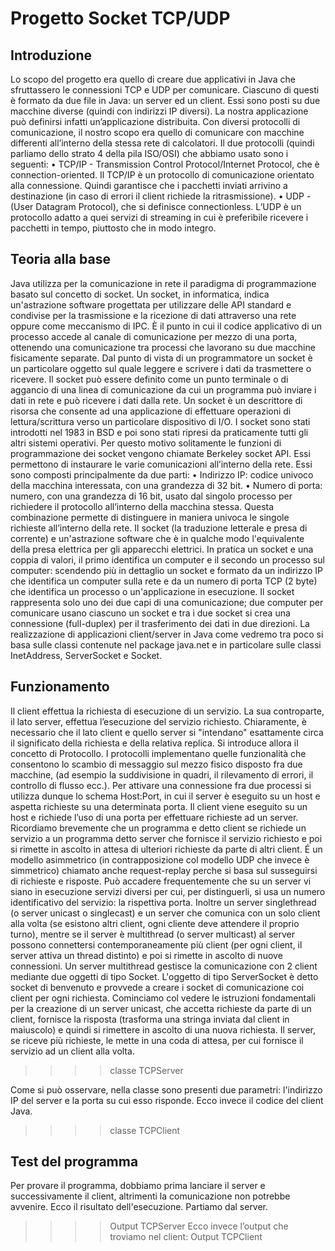 # Progetto Socket TCP/UDP


## Introduzione
Lo scopo del progetto era quello di creare due applicativi in Java che sfruttassero le connessioni TCP e UDP per comunicare.
Ciascuno di questi è formato da due file in Java: un server ed un client. Essi sono posti su due macchine diverse (quindi con indirizzi IP diversi).
La nostra applicazione può definirsi infatti un’applicazione distribuita.
Con diversi protocolli di comunicazione, il nostro scopo era quello di comunicare con macchine differenti all’interno della stessa rete di calcolatori.
Il due protocolli (quindi parliamo dello strato 4 della pila ISO/OSI) che abbiamo usato sono i seguenti:
•	TCP/IP - Transmission Control Protocol/Internet Protocol, che è connection-oriented. Il TCP/IP è un protocollo di comunicazione orientato alla connessione. Quindi garantisce che i pacchetti inviati arrivino a destinazione (in caso di errori il client richiede la ritrasmissione).
•	UDP - (User Datagram Protocol), che si definisce connectionless. L’UDP è un protocollo adatto a quei servizi di streaming in cui è preferibile ricevere i pacchetti in tempo, piuttosto che in modo integro.

## Teoria alla base
Java utilizza per la comunicazione in rete il paradigma di programmazione basato sul concetto di socket. Un socket, in informatica, indica un'astrazione software progettata per utilizzare delle API standard e condivise per la trasmissione e la ricezione di dati attraverso una rete oppure come meccanismo di IPC.
È il punto in cui il codice applicativo di un processo accede al canale di comunicazione per mezzo di una porta, ottenendo una comunicazione tra processi che lavorano su due macchine fisicamente separate.
Dal punto di vista di un programmatore un socket è un particolare oggetto sul quale leggere e scrivere i dati da trasmettere o ricevere.
Il socket può essere definito come un punto terminale o di aggancio di una linea di comunicazione da cui un programma può inviare i dati in rete e può ricevere i dati dalla rete.
Un socket è un descrittore di risorsa che consente ad una applicazione di effettuare operazioni di lettura/scrittura verso un particolare dispositivo di I/O.
I socket sono stati introdotti nel 1983 in BSD e poi sono stati ripresi da praticamente tutti gli altri sistemi operativi. Per questo motivo solitamente le funzioni di programmazione dei socket vengono chiamate Berkeley socket API.
Essi permettono di instaurare le varie comunicazioni all’interno della rete. Essi sono composti principalmente da due parti:
•	Indirizzo IP: codice univoco della macchina interessata, con una grandezza di 32 bit.
•	Numero di porta: numero, con una grandezza di 16 bit, usato dal singolo processo per richiedere il protocollo all’interno della macchina stessa.
Questa combinazione permette di distinguere in maniera univoca le singole richieste all’interno della rete.
Il socket (la traduzione letterale e presa di corrente) e un'astrazione software che è in qualche modo l'equivalente della presa elettrica per gli apparecchi elettrici.
In pratica un socket e una coppia di valori, il primo identifica un computer e il secondo un processo sul computer: scendendo più in dettaglio un socket e formato da un indirizzo IP che identifica un computer sulla rete e da un numero di porta TCP (2 byte) che identifica un processo o un'applicazione in esecuzione.
Il socket rappresenta solo uno dei due capi di una comunicazione; due computer per comunicare usano ciascuno un socket e tra i due socket si crea una connessione (full-duplex) per il trasferimento dei dati in due direzioni.
La realizzazione di applicazioni client/server in Java come vedremo tra poco si basa sulle classi contenute nel package java.net e in particolare sulle classi InetAddress, ServerSocket e Socket.

## Funzionamento
Il client effettua la richiesta di esecuzione di un servizio. La sua controparte, il lato server, effettua l’esecuzione del servizio richiesto.
Chiaramente, è necessario che il lato client e quello server si "intendano" esattamente circa il significato della richiesta e della relativa replica. Si introduce allora il concetto di Protocollo.
I protocolli implementano quelle funzionalità che consentono lo scambio di messaggio sul mezzo fisico disposto fra due macchine, (ad esempio la suddivisione in quadri, il rilevamento di errori, il controllo di flusso ecc.).
Per attivare una connessione fra due processi si utilizza dunque lo schema Host:Port, in cui il server è eseguito su un host e aspetta richieste su una determinata porta. Il client viene eseguito su un host e richiede l’uso di una porta per effettuare richieste ad un server.
Ricordiamo brevemente che un programma e detto client se richiede un servizio a un programma detto server che fornisce il servizio richiesto e poi si rimette in ascolto in attesa di ulteriori richieste da parte di altri client. É un modello asimmetrico (in contrapposizione col modello UDP che invece è simmetrico) chiamato anche request-replay perche si basa sul susseguirsi di richieste e risposte.
Può accadere frequentemente che su un server vi siano in esecuzione servizi diversi per cui, per distinguerli, si usa un numero identificativo del servizio: la rispettiva porta.
Inoltre un server singlethread (o server unicast o singlecast) e un server che comunica con un solo client alla volta (se esistono altri client, ogni cliente deve attendere il proprio turno), mentre se il server è multithread (o server multicast) al server possono connettersi contemporaneamente più client (per ogni client, il server attiva un thread distinto) e poi si rimette in ascolto di nuove connessioni.
Un server multithread gestisce la comunicazione con 2 client mediante due oggetti di tipo Socket. L'oggetto di tipo ServerSocket è detto socket di benvenuto e provvede a creare i socket di comunicazione coi client per ogni richiesta.
Cominciamo col vedere le istruzioni fondamentali per la creazione di un server unicast, che accetta richieste da parte di un client, fornisce la risposta (trasforma una stringa inviata dal client in maiuscolo) e quindi si rimettere in ascolto di una nuova richiesta.
Il server, se riceve più richieste, le mette in una coda di attesa, per cui fornisce il servizio ad un client alla volta.
>>>> classe TCPServer

Come si può osservare, nella classe sono presenti due parametri: l'indirizzo IP del server e la porta su cui esso risponde.
Ecco invece il codice del client Java.

>>>> classe TCPClient

## Test del programma
Per provare il programma, dobbiamo prima lanciare il server e successivamente il client, altrimenti la comunicazione non potrebbe avvenire.
Ecco il risultato dell'esecuzione. Partiamo dal server.
>>>> Output TCPServer
Ecco invece l’output che troviamo nel client:
>>>> Output TCPClient

